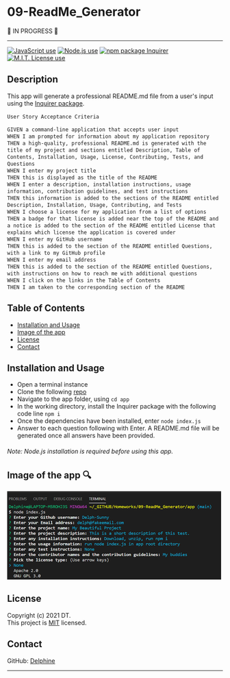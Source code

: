 # 09-ReadMe_Generator  


:construction:   IN PROGRESS  :construction:  


---

<a href="https://img.shields.io/badge/javascript-100%25-blue?style=plastic"><img alt="JavaScript use" src="https://img.shields.io/badge/javascript-100%25-blue?style=plastic"/></a>
 <a href="https://img.shields.io/badge/node-v12.19.0-orange?style=plastic"><img alt="Node.js use" src="https://img.shields.io/badge/node-v12.19.0-orange?style=plastic"/></a>
 <a href="https://img.shields.io/badge/npm-Inquirer-red?style=plastic"><img alt="npm package Inquirer" src="https://img.shields.io/badge/npm-Inquirer-red?style=plastic" /></a>
 <a href="https://img.shields.io/badge/License-MIT-brightgreen?style=plastic"><img alt="M.I.T. License use" src="https://img.shields.io/badge/License-MIT-brightgreen?style=plastic"/></a>  


## Description
This app will generate a professional README.md file from a user's input using the [Inquirer package](https://www.npmjs.com/package/inquirer).

```
User Story Acceptance Criteria
```
```
GIVEN a command-line application that accepts user input
WHEN I am prompted for information about my application repository
THEN a high-quality, professional README.md is generated with the title of my project and sections entitled Description, Table of Contents, Installation, Usage, License, Contributing, Tests, and Questions
WHEN I enter my project title
THEN this is displayed as the title of the README
WHEN I enter a description, installation instructions, usage information, contribution guidelines, and test instructions
THEN this information is added to the sections of the README entitled Description, Installation, Usage, Contributing, and Tests
WHEN I choose a license for my application from a list of options
THEN a badge for that license is added near the top of the README and a notice is added to the section of the README entitled License that explains which license the application is covered under
WHEN I enter my GitHub username
THEN this is added to the section of the README entitled Questions, with a link to my GitHub profile
WHEN I enter my email address
THEN this is added to the section of the README entitled Questions, with instructions on how to reach me with additional questions
WHEN I click on the links in the Table of Contents
THEN I am taken to the corresponding section of the README
```


## Table of Contents  

* [Installation and Usage](#Installation-and-Usage)  
* [Image of the app](#Image-of-the-app-) 
* [License](#License)  
* [Contact](#Contact) 


## Installation and Usage 
  
- Open a terminal instance  
- Clone the following [repo](https://github.com/Delph-Sunny/09-ReadMe_Generator)  
- Navigate to the app folder, using `cd app`
- In the working directory, install the Inquirer package with the following code line `npm i`  
- Once the dependencies have been installed, enter `node index.js`  
- Answer to each question following with Enter. A README.md file will be generated once all answers have been provided.  

###### Note: Node.js installation is required before using this app.  


## Image of the app :mag:  

![Generated_ReadMe](./images/snippet.PNG)





## License  

Copyright (c) 2021 DT.  
This project is [MIT](https://choosealicense.com/licenses/mit) licensed.

## Contact  

GitHub: [Delphine](https://github.com/Delph-Sunny)  


---

